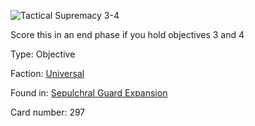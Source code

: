 
![Tactical Supremacy 3-4](https://warhammerunderworlds.com/wp-content/uploads/sites/6/2017/12/297_ENG-Tactical-Supremacy-3-4.png)

Score this in an end phase if you hold objectives 3 and 4

Type: Objective

Faction: [Universal](/factions/universal.md)

Found in: [Sepulchral Guard Expansion](/locations/sepulchral-guard-expansion.md)

Card number: 297
